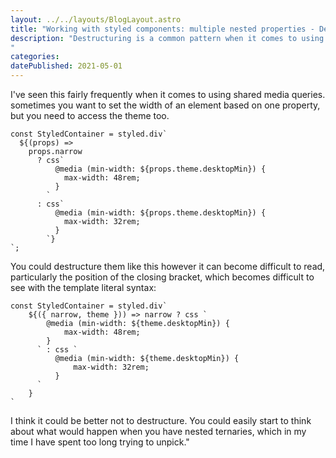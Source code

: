 ```yaml
---
layout: ../../layouts/BlogLayout.astro
title: "Working with styled components: multiple nested properties - Delicious Reverie"
description: "Destructuring is a common pattern when it comes to using styled components in complex situations. But it can be hazardous to clearly identify nesting. Here are a few suggestions.
"
categories:
datePublished: 2021-05-01
---
```

I've seen this fairly frequently when it comes to using shared media queries. sometimes you want to set the width of an element based on one property, but you need to access the theme too.

```
const StyledContainer = styled.div`
  ${(props) =>
    props.narrow
      ? css`
          @media (min-width: ${props.theme.desktopMin}) {
            max-width: 48rem;
          }
        `
      : css`
          @media (min-width: ${props.theme.desktopMin}) {
            max-width: 32rem;
          }
        `}
`;
```

You could destructure them like this however it can become difficult to read, particularly the position of the closing bracket, which becomes difficult to see with the template literal syntax:

```
const StyledContainer = styled.div`
    ${({ narrow, theme })) => narrow ? css `
        @media (min-width: ${theme.desktopMin}) {
            max-width: 48rem;
        }
      ` : css `
          @media (min-width: ${theme.desktopMin}) {
              max-width: 32rem;
          }
      `
    }
`
```

I think it could be better not to destructure. You could easily start to think about what would happen when you have nested ternaries, which in my time I have spent too long trying to unpick."